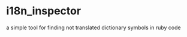 i18n_inspector
==============

a simple tool for finding not translated dictionary symbols in ruby code